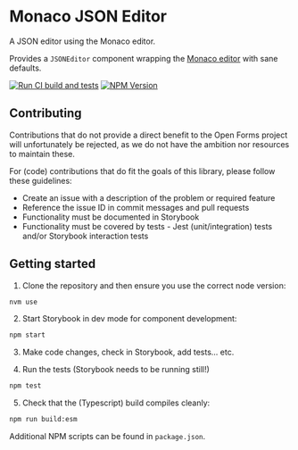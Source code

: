 # Monaco JSON Editor

A JSON editor using the Monaco editor.

Provides a `JSONEditor` component wrapping the [Monaco editor](https://github.com/suren-atoyan/monaco-react) with sane defaults.

[![Run CI build and tests](https://github.com/open-formulieren/monaco-json-editor/actions/workflows/ci.yml/badge.svg)](https://github.com/open-formulieren/monaco-json-editor/actions/workflows/ci.yml)
[![NPM Version](https://img.shields.io/npm/v/%40open-formulieren%2Fmonaco-json-editor)](https://www.npmjs.com/package/@open-formulieren/monaco-json-editor)

## Contributing

Contributions that do not provide a direct benefit to the Open Forms project will unfortunately be
rejected, as we do not have the ambition nor resources to maintain these.

For (code) contributions that do fit the goals of this library, please follow these guidelines:

- Create an issue with a description of the problem or required feature
- Reference the issue ID in commit messages and pull requests
- Functionality must be documented in Storybook
- Functionality must be covered by tests - Jest (unit/integration) tests and/or Storybook
  interaction tests

## Getting started

1. Clone the repository and then ensure you use the correct node version:

```bash
nvm use
```

2. Start Storybook in dev mode for component development:

```bash
npm start
```

3. Make code changes, check in Storybook, add tests... etc.

4. Run the tests (Storybook needs to be running still!)

```bash
npm test
```

5. Check that the (Typescript) build compiles cleanly:

```bash
npm run build:esm
```

Additional NPM scripts can be found in `package.json`.
